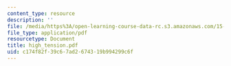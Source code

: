 ```yaml
---
content_type: resource
description: ''
file: /media/https%3A/open-learning-course-data-rc.s3.amazonaws.com/15-667-negotiation-and-conflict-management-spring-2001/c174f82f39c67ad2674319b994299c6f_high_tension.pdf
file_type: application/pdf
resourcetype: Document
title: high_tension.pdf
uid: c174f82f-39c6-7ad2-6743-19b994299c6f
---
```


